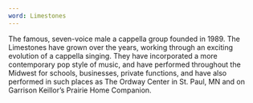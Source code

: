 ```yaml
---
word: Limestones
---
```


  The famous, seven-voice male a cappella group founded in 1989. The Limestones have grown over the years, working through an exciting evolution of a cappella singing. They have incorporated a more contemporary pop style of music, and have performed throughout the Midwest for schools, businesses, private functions, and have also performed in such places as The Ordway Center in St. Paul, MN and on Garrison Keillor’s Prairie Home Companion.
